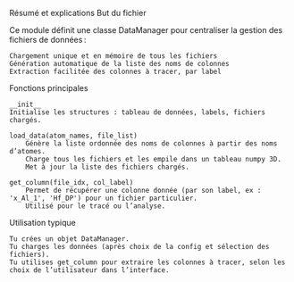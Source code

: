 Résumé et explications
But du fichier

Ce module définit une classe DataManager pour centraliser la gestion des fichiers de données :

    Chargement unique et en mémoire de tous les fichiers
    Génération automatique de la liste des noms de colonnes
    Extraction facilitée des colonnes à tracer, par label

Fonctions principales

    __init__
    Initialise les structures : tableau de données, labels, fichiers chargés.

    load_data(atom_names, file_list)
        Génère la liste ordonnée des noms de colonnes à partir des noms d’atomes.
        Charge tous les fichiers et les empile dans un tableau numpy 3D.
        Met à jour la liste des fichiers chargés.

    get_column(file_idx, col_label)
        Permet de récupérer une colonne donnée (par son label, ex : 'x_Al_1', 'Hf_DP') pour un fichier particulier.
        Utilisé pour le tracé ou l’analyse.

Utilisation typique

    Tu crées un objet DataManager.
    Tu charges les données (après choix de la config et sélection des fichiers).
    Tu utilises get_column pour extraire les colonnes à tracer, selon les choix de l’utilisateur dans l’interface.

